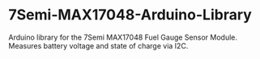 # 7Semi-MAX17048-Arduino-Library
Arduino library for the 7Semi MAX17048 Fuel Gauge Sensor Module. Measures battery voltage and state of charge via I2C.
